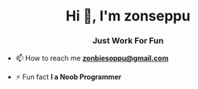 <h1 align="center">Hi 👋, I'm zonseppu</h1>
<h3 align="center">Just Work For Fun</h3>

- 📫 How to reach me **zonbiesoppu@gmail.com**

- ⚡ Fun fact **I a Noob Programmer**

